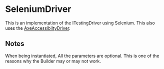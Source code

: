 # SeleniumDriver
This is an implementation of the ITestingDriver using Selenium. This also uses the [AxeAccessibiltyDriver](https://github.com/zzzrst/AxeAccessibilityDriver).
## Notes
When being instantiated, All the parameters are optional. This is one of the reasons why the Builder may or may not work.